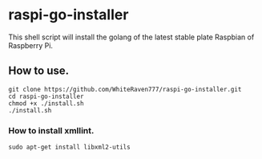 # raspi-go-installer

This shell script will install the golang of the latest stable plate Raspbian of Raspberry Pi.

## How to use.

```
git clone https://github.com/WhiteRaven777/raspi-go-installer.git
cd raspi-go-installer
chmod +x ./install.sh
./install.sh
```

### How to install xmllint.

```
sudo apt-get install libxml2-utils
```